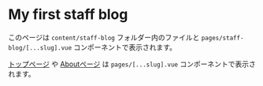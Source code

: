 # My first staff blog

このページは `content/staff-blog` フォルダー内のファイルと `pages/staff-blog/[...slug].vue` コンポーネントで表示されます。

[トップページ](/) や [Aboutページ](/about) は `pages/[...slug].vue` コンポーネントで表示されます。
